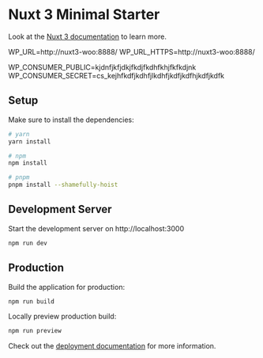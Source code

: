 # Nuxt 3 Minimal Starter

Look at the [Nuxt 3 documentation](https://nuxt.com/docs/getting-started/introduction) to learn more.

<!-- Local URLs (replace with yours) -->
WP_URL=http://nuxt3-woo:8888/
WP_URL_HTTPS=http://nuxt3-woo:8888/

<!-- Generate your own keys in WooCommerce Settings -->
WP_CONSUMER_PUBLIC=kjdnfjkfjdkjfkdjfkdhfkhjfkfkdjnk
WP_CONSUMER_SECRET=cs_kejhfkdfjkdhfjlkdhfjkdfjkdfhjkdfjkdfk

## Setup

Make sure to install the dependencies:

```bash
# yarn
yarn install

# npm
npm install

# pnpm
pnpm install --shamefully-hoist
```

## Development Server

Start the development server on http://localhost:3000

```bash
npm run dev
```

## Production

Build the application for production:

```bash
npm run build
```

Locally preview production build:

```bash
npm run preview
```

Check out the [deployment documentation](https://nuxt.com/docs/getting-started/deployment) for more information.
